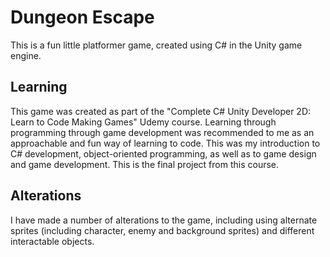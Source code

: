 # Dungeon Escape
This is a fun little platformer game, created using C# in the Unity game engine.

## Learning
This game was created as part of the "Complete C# Unity Developer 2D: Learn to Code Making Games" Udemy course. Learning through programming through game development was recommended to me as an approachable and fun way of learning to code. This was my introduction to C# development, object-oriented programming, as well as to game design and game development. This is the final project from this course.

## Alterations
I have made a number of alterations to the game, including using alternate sprites (including character, enemy and background sprites) and different interactable objects.
